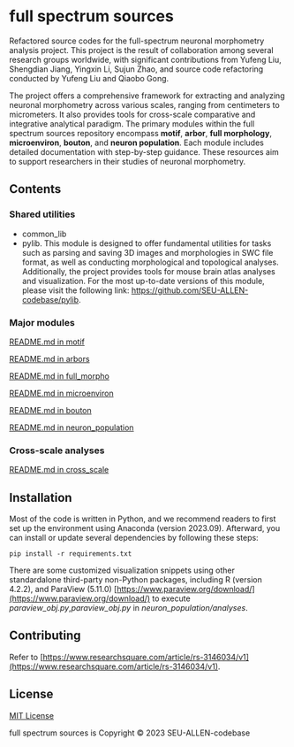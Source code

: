# full spectrum sources
Refactored source codes for the full-spectrum neuronal morphometry analysis project. This project is the result of collaboration among several research groups worldwide, with significant contributions from Yufeng Liu, Shengdian Jiang, Yingxin Li, Sujun Zhao, and source code refactoring conducted by Yufeng Liu and Qiaobo Gong. 

The project offers a comprehensive framework for extracting and analyzing neuronal morphometry across various scales, ranging from centimeters to micrometers. It also provides tools for cross-scale comparative and integrative analytical paradigm. The primary modules within the full spectrum sources repository encompass **motif**, **arbor**, **full morphology**, **microenviron**, **bouton**, and **neuron population**. Each module includes detailed documentation with step-by-step guidance. These resources aim to support researchers in their studies of neuronal morphometry.

## Contents

### Shared utilities
- common_lib
- pylib. This module is designed to offer fundamental utilities for tasks such as parsing and saving 3D images and morphologies in SWC file format, as well as conducting morphological and topological analyses. Additionally, the project provides tools for mouse brain atlas analyses and visualization. For the most up-to-date versions of this module, please visit the following link: https://github.com/SEU-ALLEN-codebase/pylib.

### Major modules
[README.md in motif](./motif/README.md)

[README.md in arbors](./arbors/README.md)

[README.md in full_morpho](./full_morpho/README.md)

[README.md in microenviron](./microenviron/README.md)

[README.md in bouton](./bouton/README.md)

[README.md in neuron_population](./neuron_population/README.md)

### Cross-scale analyses
[README.md in cross_scale](./cross_scale/README.md)

## Installation
Most of the code is written in Python, and we recommend readers to first set up the environment using Anaconda (version 2023.09). Afterward, you can install or update several dependencies by following these steps:

	pip install -r requirements.txt

There are some customized visualization snippets using other standardalone third-party non-Python packages, including R (version 4.2.2), and ParaView (5.11.0) [https://www.paraview.org/download/](https://www.paraview.org/download/) to execute *paraview\_obj.py*,*paraview\_obj.py* in *neuron_population/analyses*.

## Contributing
Refer to [https://www.researchsquare.com/article/rs-3146034/v1](https://www.researchsquare.com/article/rs-3146034/v1).

## License
[MIT License](./LICENSE)

full spectrum sources is Copyright © 2023 SEU-ALLEN-codebase